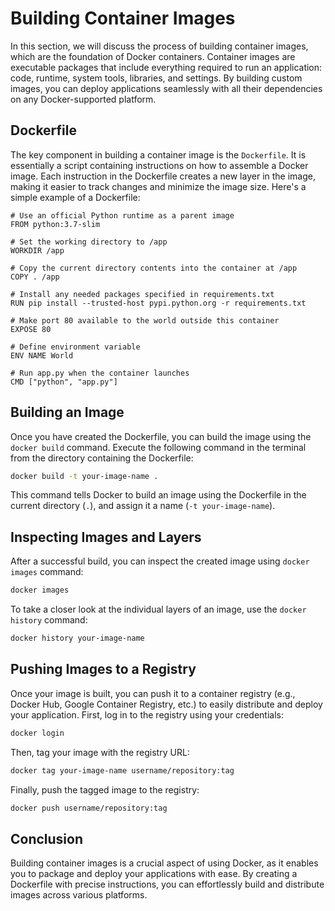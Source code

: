 # Building Container Images

In this section, we will discuss the process of building container images, which are the foundation of Docker containers. Container images are executable packages that include everything required to run an application: code, runtime, system tools, libraries, and settings. By building custom images, you can deploy applications seamlessly with all their dependencies on any Docker-supported platform.

## Dockerfile

The key component in building a container image is the `Dockerfile`. It is essentially a script containing instructions on how to assemble a Docker image. Each instruction in the Dockerfile creates a new layer in the image, making it easier to track changes and minimize the image size. Here's a simple example of a Dockerfile:

```
# Use an official Python runtime as a parent image
FROM python:3.7-slim

# Set the working directory to /app
WORKDIR /app

# Copy the current directory contents into the container at /app
COPY . /app

# Install any needed packages specified in requirements.txt
RUN pip install --trusted-host pypi.python.org -r requirements.txt

# Make port 80 available to the world outside this container
EXPOSE 80

# Define environment variable
ENV NAME World

# Run app.py when the container launches
CMD ["python", "app.py"]
```

## Building an Image

Once you have created the Dockerfile, you can build the image using the `docker build` command. Execute the following command in the terminal from the directory containing the Dockerfile:

```sh
docker build -t your-image-name .
```

This command tells Docker to build an image using the Dockerfile in the current directory (`.`), and assign it a name (`-t your-image-name`).

## Inspecting Images and Layers

After a successful build, you can inspect the created image using `docker images` command:

```sh
docker images
```

To take a closer look at the individual layers of an image, use the `docker history` command:

```sh
docker history your-image-name
```

## Pushing Images to a Registry

Once your image is built, you can push it to a container registry (e.g., Docker Hub, Google Container Registry, etc.) to easily distribute and deploy your application. First, log in to the registry using your credentials:

```sh
docker login
```

Then, tag your image with the registry URL:

```sh
docker tag your-image-name username/repository:tag
```

Finally, push the tagged image to the registry:

```sh
docker push username/repository:tag
```

## Conclusion

Building container images is a crucial aspect of using Docker, as it enables you to package and deploy your applications with ease. By creating a Dockerfile with precise instructions, you can effortlessly build and distribute images across various platforms.